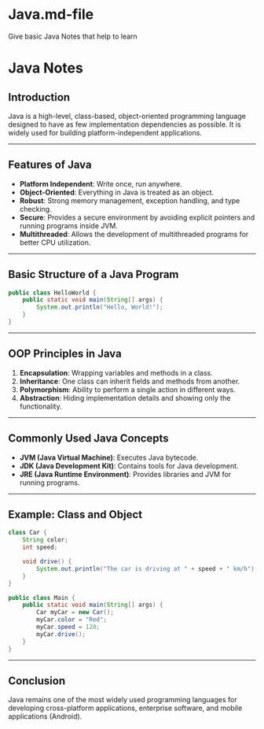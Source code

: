 # Java.md-file
Give basic Java Notes that help to learn

# Java Notes

## Introduction

Java is a high-level, class-based, object-oriented programming language
designed to have as few implementation dependencies as possible. It is
widely used for building platform-independent applications.

------------------------------------------------------------------------

## Features of Java

-   **Platform Independent**: Write once, run anywhere.
-   **Object-Oriented**: Everything in Java is treated as an object.
-   **Robust**: Strong memory management, exception handling, and type
    checking.
-   **Secure**: Provides a secure environment by avoiding explicit
    pointers and running programs inside JVM.
-   **Multithreaded**: Allows the development of multithreaded programs
    for better CPU utilization.

------------------------------------------------------------------------

## Basic Structure of a Java Program

``` java
public class HelloWorld {
    public static void main(String[] args) {
        System.out.println("Hello, World!");
    }
}
```

------------------------------------------------------------------------

## OOP Principles in Java

1.  **Encapsulation**: Wrapping variables and methods in a class.
2.  **Inheritance**: One class can inherit fields and methods from
    another.
3.  **Polymorphism**: Ability to perform a single action in different
    ways.
4.  **Abstraction**: Hiding implementation details and showing only the
    functionality.

------------------------------------------------------------------------

## Commonly Used Java Concepts

-   **JVM (Java Virtual Machine)**: Executes Java bytecode.
-   **JDK (Java Development Kit)**: Contains tools for Java development.
-   **JRE (Java Runtime Environment)**: Provides libraries and JVM for
    running programs.

------------------------------------------------------------------------

## Example: Class and Object

``` java
class Car {
    String color;
    int speed;

    void drive() {
        System.out.println("The car is driving at " + speed + " km/h");
    }
}

public class Main {
    public static void main(String[] args) {
        Car myCar = new Car();
        myCar.color = "Red";
        myCar.speed = 120;
        myCar.drive();
    }
}
```

------------------------------------------------------------------------

## Conclusion

Java remains one of the most widely used programming languages for
developing cross-platform applications, enterprise software, and mobile
applications (Android).
